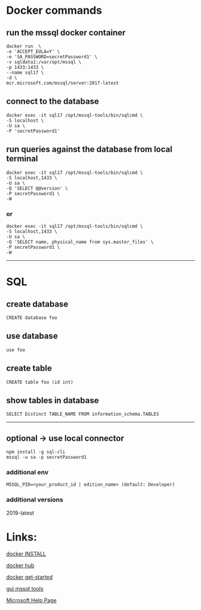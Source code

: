# Docker commands

## run the mssql docker container
```
docker run  \
-e 'ACCEPT_EULA=Y' \
-e 'SA_PASSWORD=secretPassword1' \
-v sqldata1:/var/opt/mssql \
-p 1433:1433 \
--name sql17 \
-d \
mcr.microsoft.com/mssql/server:2017-latest
```

## connect to the database
```
docker exec -it sql17 /opt/mssql-tools/bin/sqlcmd \
-S localhost \
-U sa \
-P 'secretPassword1'
```

## run queries against the database from local terminal
```
docker exec -it sql17 /opt/mssql-tools/bin/sqlcmd \
-S localhost,1433 \
-U sa \
-Q 'SELECT @@version' \
-P secretPassword1 \
-W
```
### or
``` 
docker exec -it sql17 /opt/mssql-tools/bin/sqlcmd \
-S localhost,1433 \
-U sa \
-Q 'SELECT name, physical_name from sys.master_files' \
-P secretPassword1 \
-W
```

---

# SQL

## create database
```
CREATE database foo
```

## use database
```
use foo
```

## create table
```
CREATE table foo (id int)
```

## show tables in database
```
SELECT Distinct TABLE_NAME FROM information_schema.TABLES
```
---

## optional -> use local connector
```
npm install -g sql-cli
mssql -u sa -p secretPassword1
```

### additional env

``` 
MSSQL_PID=<your_product_id | edition_name> (default: Developer)
```

### additional versions

2019-latest


# Links:

[docker INSTALL](https://hub.docker.com/editions/community/docker-ce-desktop-mac/)

[docker hub](https://hub.docker.com/_/microsoft-mssql-server)

[docker get-started](https://www.docker.com/get-started)

[gui mssql tools](https://stackoverflow.com/a/34153/3993662)

[Microsoft Help Page](https://docs.microsoft.com/de-de/sql/linux/sql-server-linux-docker-container-deployment?view=sql-server-ver15&pivots=cs1-bash)
